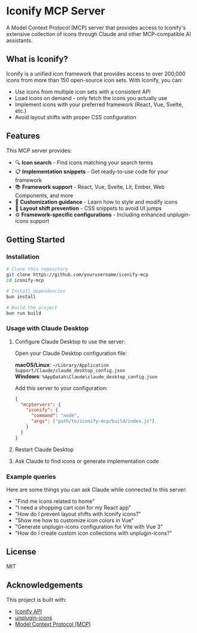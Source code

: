 # Iconify MCP Server

A Model Context Protocol (MCP) server that provides access to Iconify's extensive collection of icons through Claude and other MCP-compatible AI assistants.

## What is Iconify?

Iconify is a unified icon framework that provides access to over 200,000 icons from more than 150 open-source icon sets. With Iconify, you can:

- Use icons from multiple icon sets with a consistent API
- Load icons on demand - only fetch the icons you actually use
- Implement icons with your preferred framework (React, Vue, Svelte, etc.)
- Avoid layout shifts with proper CSS configuration

## Features

This MCP server provides:

- 🔍 **Icon search** - Find icons matching your search terms
- 📋 **Implementation snippets** - Get ready-to-use code for your framework
- 📚 **Framework support** - React, Vue, Svelte, Lit, Ember, Web Components, and more
- 🎨 **Customization guidance** - Learn how to style and modify icons
- 📐 **Layout shift prevention** - CSS snippets to avoid UI jumps
- ⚙️ **Framework-specific configurations** - Including enhanced unplugin-icons support

## Getting Started

### Installation

```bash
# Clone this repository
git clone https://github.com/yourusername/iconify-mcp
cd iconify-mcp

# Install dependencies
bun install

# Build the project
bun run build
```

### Usage with Claude Desktop

1. Configure Claude Desktop to use the server:

   Open your Claude Desktop configuration file:

   **macOS/Linux**: `~/Library/Application Support/Claude/claude_desktop_config.json`  
   **Windows**: `%AppData%\Claude\claude_desktop_config.json`

   Add this server to your configuration:

   ```json
   {
     "mcpServers": {
       "iconify": {
         "command": "node",
         "args": ["path/to/iconify-mcp/build/index.js"]
       }
     }
   }
   ```

2. Restart Claude Desktop
3. Ask Claude to find icons or generate implementation code

### Example queries

Here are some things you can ask Claude while connected to this server:

- "Find me icons related to home"
- "I need a shopping cart icon for my React app"
- "How do I prevent layout shifts with Iconify icons?"
- "Show me how to customize icon colors in Vue"
- "Generate unplugin-icons configuration for Vite with Vue 3"
- "How do I create custom icon collections with unplugin-icons?"

## License

MIT

## Acknowledgements

This project is built with:

- [Iconify API](https://iconify.design/)
- [unplugin-icons](https://github.com/unplugin/unplugin-icons)
- [Model Context Protocol (MCP)](https://modelcontextprotocol.io/)

